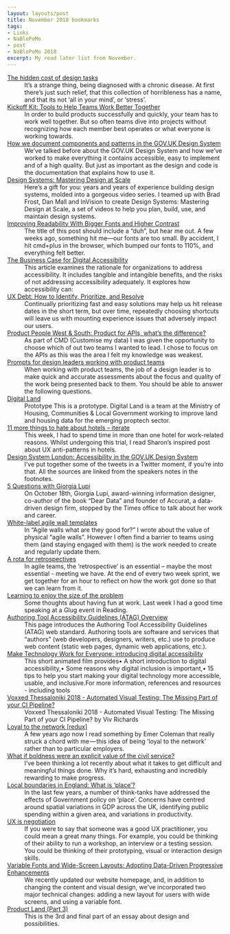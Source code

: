 ```yaml
---
layout: layouts/post
title: November 2018 bookmarks
tags: 
- Links
- NaBloPoMo
- post
- NaBloPoMo 2018
excerpt: My read later list from November.
---
```


<dl>
  
  <dt><a href="https://medium.com/@msjaneaustin/oh-god-help-us-not-another-thing-on-design-tasks-60fb3552ac55">The hidden cost of design tasks</a></dt>
  <dd>It’s a strange thing, being diagnosed with a chronic disease. At first there’s just such relief, that this collection of horribleness has a name, and that its not ‘all in your mind’, or ‘stress’.</dd>
  
  <dt><a href="https://open.nytimes.com/kickoff-kit-tools-to-help-teams-work-better-together-3ca6a06b4fc2">Kickoff Kit: Tools to Help Teams Work Better Together</a></dt>
  <dd>In order to build products successfully and quickly, your team has to work well together. But so often teams dive into projects without recognizing how each member best operates or what everyone is working towards.</dd>
  
  <dt><a href="https://designnotes.blog.gov.uk/2018/11/05/how-we-document-components-and-patterns-in-the-gov-uk-design-system/">How we document components and patterns in the GOV.UK Design System</a></dt>
  <dd>We’ve talked before about the GOV.UK Design System and how we’ve worked to make everything it contains accessible, easy to implement and of a high quality. But just as important as the design and code is the documentation that explains how to use it.</dd>
  
  <dt><a href="https://bigmedium.com/ideas/design-systems-mastering-design-at-scale-video.html">Design Systems: Mastering Design at Scale</a></dt>
  <dd>Here’s a gift for you: years and years of experience building design systems, molded into a gorgeous video series. I teamed up with Brad Frost, Dan Mall and InVision to create Design Systems: Mastering Design at Scale, a set of videos to help you plan, build, use, and maintain design systems.</dd>
  
  <dt><a href="https://cushionapp.com/journal/improving-readability">Improving Readability With Bigger Fonts and Higher Contrast</a></dt>
  <dd>The title of this post should include a “duh”, but hear me out. A few weeks ago, something hit me—our fonts are too small. By accident, I hit cmd+plus in the browser, which bumped our fonts to 110%, and everything felt better.</dd>
  
  <dt><a href="https://www.w3.org/WAI/business-case/">The Business Case for Digital Accessibility</a></dt>
  <dd>This article examines the rationale for organizations to address accessibility. It includes tangible and intangible benefits, and the risks of not addressing accessibility adequately. It explores how accessibility can:</dd>
  
  <dt><a href="https://www.nngroup.com/articles/ux-debt/">UX Debt: How to Identify, Prioritize, and Resolve</a></dt>
  <dd>Continually prioritizing fast and easy solutions may help us hit release dates in the short term, but over time, repeatedly choosing shortcuts will leave us with mounting experience issues that adversely impact our users.</dd>
  
  <dt><a href="https://digitalblog.ons.gov.uk/2018/11/14/product-people-west-south-product-for-apis-whats-the-difference/">Product People West &amp; South: Product for APIs, what’s the difference?</a></dt>
  <dd>As part of CMD (Customise my data) I was given the opportunity to choose which of out two teams I wanted to lead. I chose to focus on the APIs as this was the area I felt my knowledge was weakest.</dd>
  
  <dt><a href="https://medium.com/@BenHolliday/prompts-for-design-leaders-working-with-product-teams-4345c5dea8df">Prompts for design leaders working with product teams</a></dt>
  <dd>When working with product teams, the job of a design leader is to make quick and accurate assessments about the focus and quality of the work being presented back to them. You should be able to answer the following questions.</dd>
  
  <dt><a href="https://digital-land.github.io/">Digital Land</a></dt>
  <dd>Prototype This is a prototype. Digital Land is a team at the Ministry of Housing, Communities &amp; Local Government working to improve land and housing data for the emerging proptech sector.</dd>
  
  <dt><a href="http://www.iterate.org.uk/11-more-things-to-hate-about-hotels/">11 more things to hate about hotels – iterate</a></dt>
  <dd>This week, I had to spend time in more than one hotel for work-related reasons. Whilst undergoing this trial, I read Sharon’s inspired post about UX anti-patterns in hotels.</dd>
  
  <dt><a href="https://nickcolley.co.uk/2018/11/16/accessibility-in-the-govuk-design-system.html">Design System London: Accessibility in the GOV.UK Design System</a></dt>
  <dd>I’ve put together some of the tweets in a Twitter moment, if you’re into that. All the sources are linked from the speakers notes in the footnotes.</dd>
  
  <dt><a href="https://open.nytimes.com/5-questions-with-giorgia-lupi-23e2ba972fd8">5 Questions with Giorgia Lupi</a></dt>
  <dd>On October 18th, Giorgia Lupi, award-winning information designer, co-author of the book “Dear Data” and founder of Accurat, a data-driven design firm, stopped by the Times office to talk about her work and career.</dd>
  
  <dt><a href="https://medium.com/@paulmsmith/white-label-wall-templates-1cdec749dae6">White-label agile wall templates</a></dt>
  <dd>In “Agile walls what are they good for?” I wrote about the value of physical “agile walls”. However I often find a barrier to teams using them (and staying engaged with them) is the work needed to create and regularly update them.</dd>
  
  <dt><a href="https://digitalhealth.blog.gov.uk/2018/11/21/a-rota-for-retrospectives/">A rota for retrospectives</a></dt>
  <dd>In agile teams, the ‘retrospective’ is an essential – maybe the most essential - meeting we have. At the end of every two week sprint, we get together for an hour to reflect on how the work got done so that we can learn from it.</dd>
  
  <dt><a href="http://www.hollidazed.co.uk/2016/07/11/learning-to-enjoy-the-size-of-the-problem/">Learning to enjoy the size of the problem</a></dt>
  <dd>Some thoughts about having fun at work.  Last week I had a good time speaking at a Glug event in Reading.</dd>
  
  <dt><a href="https://www.w3.org/WAI/standards-guidelines/atag/">Authoring Tool Accessibility Guidelines (ATAG) Overview</a></dt>
  <dd>This page introduces the Authoring Tool Accessibility Guidelines (ATAG) web standard.  Authoring tools are software and services that “authors” (web developers, designers, writers, etc.) use to produce web content (static web pages, dynamic web applications, etc.).</dd>
  
  <dt><a href="https://www.youtube.com/watch?v=8Ik_LHmZx8Y&amp;feature=youtu.be">Make Technology Work for Everyone: introducing digital accessibility</a></dt>
  <dd>This short animated film provides• A short introduction to digital accessibility,• Some reasons why digital inclusion is important,• 15 tips to help you start making your digital technology more accessible, usable, and inclusive.For more information, references and resources - including tools</dd>
  
  <dt><a href="https://www.youtube.com/watch?v=6YupsPD2gcU">Voxxed Thessaloniki 2018 - Automated Visual Testing: The Missing Part of your CI Pipeline?</a></dt>
  <dd>Voxxed Thessaloniki 2018 - Automated Visual Testing: The Missing Part of your CI Pipeline? by Viv Richards</dd>
  
  <dt><a href="https://productforthepeople.xyz/loyal-to-the-network-redux-9df296cc69c6">Loyal to the network [redux]</a></dt>
  <dd>A few years ago now I read something by Emer Coleman that really struck a chord with me — this idea of being ’loyal to the network’ rather than to particular employers.</dd>
  
  <dt><a href="https://medium.com/public-innovators-network/what-if-boldness-were-an-explicit-value-of-the-civil-service-3df6a3d2d008">What if boldness were an explicit value of the civil service?</a></dt>
  <dd>I’ve been thinking a lot recently about what it takes to get difficult and meaningful things done. Why it’s hard, exhausting and incredibly rewarding to make progress.</dd>
  
  <dt><a href="https://commonslibrary.parliament.uk/parliament-and-elections/devolution/local-boundaries-in-england-what-is-place/">Local boundaries in England: What is ‘place’?</a></dt>
  <dd>In the last few years, a number of think-tanks have addressed the effects of Government policy on ‘place’. Concerns have centred around spatial variations in GDP across the UK, identifying public spending within a given area, and variations in productivity.</dd>
  
  <dt><a href="http://apgrimes.co.uk/2018/11/17/ux-is-negotiation/">UX is negotiation</a></dt>
  <dd>If you were to say that someone was a good UX practitioner, you could mean a great many things. For example, you could be thinking of their ability to run a workshop, an interview or a testing session. You could be thinking of their prototyping, visual or interaction design skills.</dd>
  
  <dt><a href="https://www.nngroup.com/articles/variable-fonts-wide-screen-layout/">Variable Fonts and Wide-Screen Layouts: Adopting Data-Driven Progressive Enhancements</a></dt>
  <dd>We recently updated our website homepage, and, in addition to changing the content and visual design, we’ve incorporated two major technical changes: adding a new layout for users with wide screens, and using a variable font.</dd>
  
  <dt><a href="http://blog.memespring.co.uk/2015/09/14/product-land-part-3/">Product Land (Part 3)</a></dt>
  <dd>This is the 3rd and final part of an essay about design and possibilities.</dd>
  
</dl>